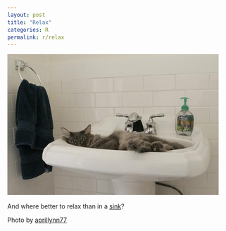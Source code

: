 ```yaml
---
layout: post
title: "Relax"
categories: R
permalink: r/relax
---
```


<img src="/images/r/relax.jpg">

And where better to relax than in a <a href="/s/sink">sink</a>?

Photo by <a href="http://www.flickr.com/photos/aprillynn77/223244341/">aprillynn77</a>
